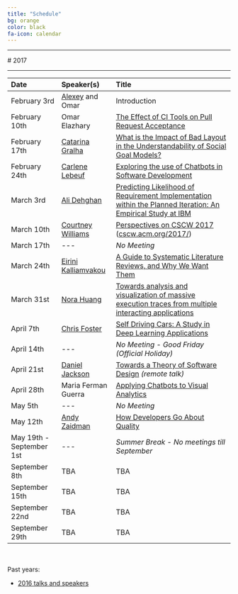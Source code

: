 ```yaml
---
title: "Schedule"
bg: orange
color: black
fa-icon: calendar
---
```


<hr>
# 2017
<hr>

| Date | Speaker(s) | Title |
|:---------|:-----------|:---------|
| February 3rd  | [Alexey](http://alexeyza.com/) and Omar | Introduction |
| February 10th | Omar Elazhary | [The Effect of CI Tools on Pull Request Acceptance](/slides/OmarElazhary_CI_and_Contributions.pdf) |
| February 17th | [Catarina Gralha](http://microlina.github.io/) | [What is the Impact of Bad Layout in the Understandability of Social Goal Models?](/slides/CatarinaGralha_LayoutUnderstandability.pdf) |
| February 24th | [Carlene Lebeuf](http://clebeuf.com/) | [Exploring the use of Chatbots in Software Development](/slides/CarleneLebeuf_BotsFrictionPoints.pdf) |
| March 3rd | [Ali Dehghan](http://thesegalgroup.org/people/ali-dehghan/) | [Predicting Likelihood of Requirement Implementation within the Planned Iteration: An Empirical Study at IBM](/slides/AliDehghan_PredictingRequirementImplementation.pdf) |
| March 10th | [Courtney Williams](http://courtneywilliams.me/) | [Perspectives on CSCW 2017](/slides/CourtneyWilliams_PerspectivesOnCSCW2017.pdf) ([cscw.acm.org/2017/](https://cscw.acm.org/2017/)) |
| March 17th | --- | *No Meeting* |
| March 24th | [Eirini Kalliamvakou](http://thesegalgroup.org/people/eirini-kalliamvakou/) | [A Guide to Systematic Literature Reviews, and Why We Want Them](/slides/EiriniKalliamvakou_SystematicLiteratureReviews.pdf) |
| March 31st | [Nora Huang](http://norahuang.github.io/) | [Towards analysis and visualization of massive execution traces from multiple interacting applications](/slides/Nora_trace_analyzer.pdf) |
| April 7th | [Chris Foster](https://fosterelli.co/) | [Self Driving Cars: A Study in Deep Learning Applications](https://fosterelli.co/file/talk/self-driving-cars.pdf) |
| April 14th | --- | *No Meeting - Good Friday (Official Holiday)* |
| April 21st | [Daniel Jackson](http://people.csail.mit.edu/dnj/) | [Towards a Theory of Software Design](http://people.csail.mit.edu/dnj/talks/uiuc16/uiuc16.pdf) *(remote talk)* |
| April 28th | Maria Ferman Guerra | [Applying Chatbots to Visual Analytics](/slides/tania-applying_chatbots_visual_analytics.pdf) |
| May 5th | --- | *No Meeting* |
| May 12th | [Andy Zaidman](http://www.st.ewi.tudelft.nl/~zaidman/) | [How Developers Go About Quality](https://www.slideshare.net/azaidman/fact-or-fiction-what-software-analytics-can-do-for-us) |
| May 19th - September 1st  | --- | *Summer Break - No meetings till September* |
| September 8th | TBA | TBA |
| September 15th | TBA | TBA |
| September 22nd | TBA | TBA |
| September 29th | TBA | TBA |

<br><br>
Past years:

- [2016 talks and speakers](/2016)
